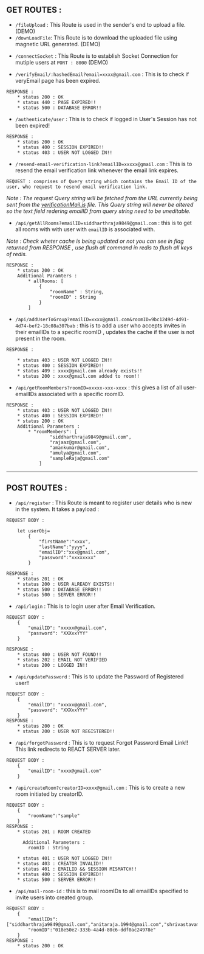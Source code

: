 ## GET ROUTES :

- `/fileUpload` : This Route is used in the sender's end to upload a file. (DEMO)
- `/downLoadFile`: This Route is to download the uploaded file using magnetic URL generated. (DEMO)

* `/connectSocket` : This Route is to establish Socket Connection for mutiple users at `PORT : 8000` (DEMO)

* `/verifyEmail/:hashedEmail?email=xxxx@gmail.com` : This is to check if veryEmail page has been expired.

```
RESPONSE :
    * status 200 : OK
    * status 440 : PAGE EXPIRED!!
    * status 500 : DATABASE ERROR!!
```

- `/authenticate/user` : This is to check if logged in User's Session has not been expired!

```
RESPONSE :
    * status 200 : OK
    * status 400 : SESSION EXPIRED!!
    * status 403 : USER NOT LOGGED IN!!
```

* `/resend-email-verification-link?emailID=xxxxx@gmail.com` :  This is to resend the email verification link whenever the email link expires.

```
REQUEST : comprises of Query string which contains the Email ID of the user, who request to resend email verification link. 
```
*Note : The request Query string will be fetched from the URL currently being sent from the [verificationMail.js](../server/email/verificationMail.js) file. This Query string will never be altered so the text field redering emailID from query string need to be uneditable.*

* `/api/getAllRooms?emailID=siddharthraja9849@gmail.com` : this is to get all rooms with with user with `emailID` is associated with.

*Note : Check wheter cache is being updated or not you can see in flag returned from RESPONSE , use flush all command in redis to flush all keys of redis.* 

```
RESPONSE :
    * status 200 : OK
    Additional Paramters :
        * allRooms: [
            {
                "roomName" : String,
                "roomID" : String
            }
        ]
```

* `/api/addUserToGroup?emailID=xxxx@gmail.com&roomID=9bc1249d-4d91-4d74-bef2-18c08a307bab` : this is to add a user who accepts invites in their emailIDs to a specific roomID , updates the cache if the user is not present in the room.

```
RESPONSE :

    * status 403 : USER NOT LOGGED IN!!
    * status 400 : SESSION EXPIRED!!
    * status 409 : xxxx@gmail.com already exists!! 
    * status 200 : xxxx@gmail.com added to room!!
```

* `/api/getRoomMembers?roomID=xxxxx-xxx-xxxx` : this gives a list of all user-emailIDs associated with a specific roomID.
```
RESPONSE :
    * status 403 : USER NOT LOGGED IN!!
    * status 400 : SESSION EXPIRED!!
    * status 200 : OK
    Additional Parameters :
        * "roomMembers": [
                "siddharthraja9849@gmail.com",
                "rajaaz@gmail.com",
                "amankumar@gmail.com",
                "amulya@gmail.com",
                "sampleRaja@gmail.com"
            ]
```



***

## POST ROUTES :

- `/api/register` : This Route is meant to register user details who is new in the system. It takes a payload :

```
REQUEST BODY :

    let userObj=
        {
            "firstName":"xxxx",
            "lastName":"yyyy",
            "emailID":"xxx@gmail.com",
            "password":"xxxxxxxx"
        }

RESPONSE :
    * status 201 : OK
    * status 200 : USER ALREADY EXISTS!!
    * status 500 : DATABASE ERROR!!
    * status 500 : SERVER ERROR!!
```

- `/api/login` : This is to login user after Email Verification.

```
REQUEST BODY :
    {
        "emailID": "xxxxx@gmail.com",
        "password": "XXXxxYYY"
    }

RESPONSE :
    * status 400 : USER NOT FOUND!!
    * status 202 : EMAIL NOT VERIFIED
    * status 200 : LOGGED IN!!
```

* `/api/updatePassword` : This is to update the Password of Registered user!!
```
REQUEST BODY :
    {
        "emailID": "xxxxx@gmail.com",
        "password": "XXXxxYYY"
    }
RESPONSE :
    * status 200 : OK
    * status 200 : USER NOT REGISTERED!!    
```

* `/api/forgotPassword` : This is to request Forgot Password Email Link!! This link redirects to REACT SERVER later.
```
REQUEST BODY :
    {
        "emailID": "xxxx@gmail.com"
    }
```
* `/api/createRoom?creatorID=xxxx@gmail.com` : This is to create a new room initiated by creatorID.
```
REQUEST BODY :
    {
        "roomName":"sample"
    }
RESPONSE :
    * status 201 : ROOM CREATED 
      
      Additional Parameters : 
        roomID : String
    
    * status 401 : USER NOT LOGGED IN!!
    * status 403 : CREATOR INVALID!!
    * status 401 : EMAILID && SESSION MISMATCH!!
    * status 400 : SESSION EXPIRED!!
    * status 500 : SERVER ERROR!!
```
* `/api/mail-room-id` : this is to mail roomIDs to all emailIDs specified to invite users into created group.
```
REQUEST BODY : 
    {
        "emailIDs":["siddharthraja9849@gmail.com","anitaraja.1994@gmail.com","shrivastavaman171@gmail.com","avengeramulya@gmail.com"],
        "roomID":"018e50e2-333b-4a4d-80c6-ddf0ac24978e"
    }
RESPONSE :  
    * status 200 : OK
```


